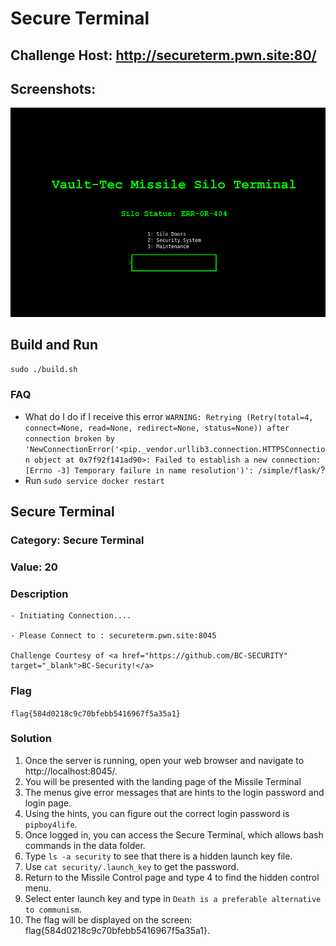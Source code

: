 # Secure Terminal

## Challenge Host: http://secureterm.pwn.site:80/

## Screenshots:
![](img/sc1.png)

## Build and Run
`sudo ./build.sh`

### FAQ
- What do I do if I receive this error `WARNING: Retrying (Retry(total=4, connect=None, read=None, redirect=None, status=None)) after connection broken by 'NewConnectionError('<pip._vendor.urllib3.connection.HTTPSConnection object at 0x7f92f141ad90>: Failed to establish a new connection: [Errno -3] Temporary failure in name resolution')': /simple/flask/`?
- Run `sudo service docker restart`

## Secure Terminal
### Category: Secure Terminal
### Value: 20
### Description
```
- Initiating Connection....

- Please Connect to : secureterm.pwn.site:8045

Challenge Courtesy of <a href="https://github.com/BC-SECURITY" target="_blank">BC-Security!</a>
```


### Flag
`flag{584d0218c9c70bfebb5416967f5a35a1}`

### Solution
1. Once the server is running, open your web browser and navigate to http://localhost:8045/.
2. You will be presented with the landing page of the Missile Terminal
3. The menus give error messages that are hints to the login password and login page.
4. Using the hints, you can figure out the correct login password is `pipboy4life`.
5. Once logged in, you can access the Secure Terminal, which allows bash commands in the data folder.
6. Type `ls -a security` to see that there is a hidden launch key file.
7. Use `cat security/.launch_key` to get the password.
8. Return to the Missile Control page and type 4 to find the hidden control menu.
9. Select enter launch key and type in `Death is a preferable alternative to communism`.
10. The flag will be displayed on the screen: flag{584d0218c9c70bfebb5416967f5a35a1}.

